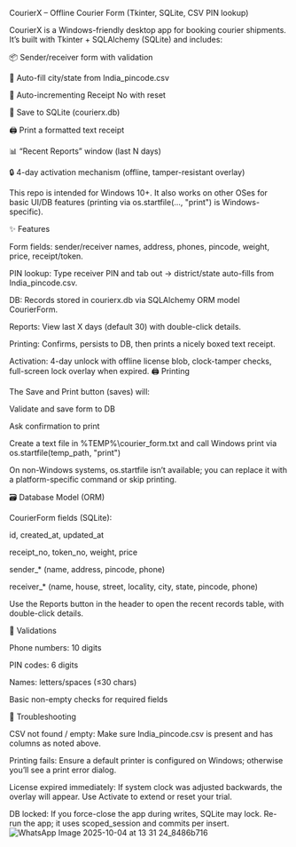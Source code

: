 CourierX – Offline Courier Form (Tkinter, SQLite, CSV PIN lookup)

CourierX is a Windows-friendly desktop app for booking courier shipments.
It’s built with Tkinter + SQLAlchemy (SQLite) and includes:

📦 Sender/receiver form with validation

📍 Auto-fill city/state from India_pincode.csv

🧾 Auto-incrementing Receipt No with reset

💾 Save to SQLite (courierx.db)

🖨️ Print a formatted text receipt

📊 “Recent Reports” window (last N days)

🔒 4-day activation mechanism (offline, tamper-resistant overlay)

This repo is intended for Windows 10+. It also works on other OSes for basic UI/DB features (printing via os.startfile(..., "print") is Windows-specific).

✨ Features

Form fields: sender/receiver names, address, phones, pincode, weight, price, receipt/token.

PIN lookup: Type receiver PIN and tab out → district/state auto-fills from India_pincode.csv.

DB: Records stored in courierx.db via SQLAlchemy ORM model CourierForm.

Reports: View last X days (default 30) with double-click details.

Printing: Confirms, persists to DB, then prints a nicely boxed text receipt.

Activation: 4-day unlock with offline license blob, clock-tamper checks, full-screen lock overlay when expired.
🖨️ Printing

The Save and Print button (saves) will:

Validate and save form to DB

Ask confirmation to print

Create a text file in %TEMP%\courier_form.txt and call Windows print via os.startfile(temp_path, "print")

On non-Windows systems, os.startfile isn’t available; you can replace it with a platform-specific command or skip printing.

🗃 Database Model (ORM)

CourierForm fields (SQLite):

id, created_at, updated_at

receipt_no, token_no, weight, price

sender_* (name, address, pincode, phone)

receiver_* (name, house, street, locality, city, state, pincode, phone)

Use the Reports button in the header to open the recent records table, with double-click details.

🧪 Validations

Phone numbers: 10 digits

PIN codes: 6 digits

Names: letters/spaces (≤30 chars)

Basic non-empty checks for required fields

🐞 Troubleshooting

CSV not found / empty: Make sure India_pincode.csv is present and has columns as noted above.

Printing fails: Ensure a default printer is configured on Windows; otherwise you’ll see a print error dialog.

License expired immediately: If system clock was adjusted backwards, the overlay will appear. Use Activate to extend or reset your trial.

DB locked: If you force-close the app during writes, SQLite may lock. Re-run the app; it uses scoped_session and commits per insert.
![WhatsApp Image 2025-10-04 at 13 31 24_8486b716](https://github.com/user-attachments/assets/a7c998c1-2323-45df-8cf0-552858b99133)
